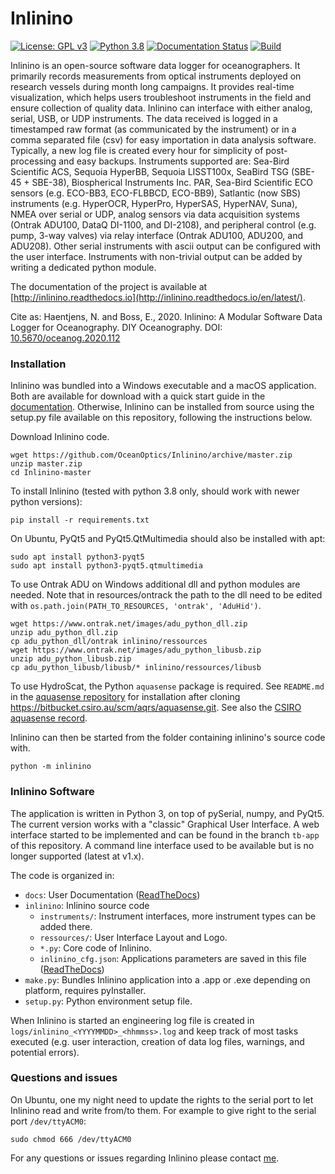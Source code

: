 Inlinino
========
[![License: GPL v3](https://img.shields.io/badge/License-GPLv3-blue.svg)](https://www.gnu.org/licenses/gpl-3.0)
[![Python 3.8](https://img.shields.io/badge/Python-3.8-blue.svg)](https://www.python.org/downloads/)
[![Documentation Status](https://readthedocs.org/projects/inlinino/badge/?version=latest)](https://inlinino.readthedocs.io/en/latest/?badge=latest)
[![Build](https://github.com/OceanOptics/Inlinino/actions/workflows/pipeline.yml/badge.svg)](https://github.com/OceanOptics/Inlinino/actions/workflows/pipeline.yml)

Inlinino is an open-source software data logger for oceanographers. It primarily records measurements from optical instruments deployed on research vessels during month long campaigns. It provides real-time visualization, which helps users troubleshoot instruments in the field and ensure collection of quality data. Inlinino can interface with either analog, serial, USB, or UDP instruments. The data received is logged in a timestamped raw format (as communicated by the instrument) or in a comma separated file (csv) for easy importation in data analysis software. Typically, a new log file is created every hour for simplicity of post-processing and easy backups. Instruments supported are: Sea-Bird Scientific ACS, Sequoia HyperBB, Sequoia LISST100x, SeaBird TSG (SBE-45 + SBE-38), Biospherical Instruments Inc. PAR, Sea-Bird Scientific ECO sensors (e.g. ECO-BB3, ECO-FLBBCD, ECO-BB9), Satlantic (now SBS) instruments (e.g. HyperOCR, HyperPro, HyperSAS, HyperNAV, Suna), NMEA over serial or UDP, analog sensors via data acquisition systems (Ontrak ADU100, DataQ DI-1100, and DI-2108), and peripheral control (e.g. pump, 3-way valves) via relay interface (Ontrak ADU100, ADU200, and ADU208). Other serial instruments with ascii output can be configured with the user interface. Instruments with non-trivial output can be added by writing a dedicated python module.
     
The documentation of the project is available at [http://inlinino.readthedocs.io](http://inlinino.readthedocs.io/en/latest/).

Cite as:
Haentjens, N. and Boss, E., 2020. Inlinino: A Modular Software Data Logger for Oceanography. DIY Oceanography. DOI: [10.5670/oceanog.2020.112](https://doi.org/10.5670/oceanog.2020.112)


### Installation
Inlinino was bundled into a Windows executable and a macOS application. Both are available for download with a quick start guide in the [documentation](https://inlinino.readthedocs.io/en/latest/quick_start.html). Otherwise, Inlinino can be installed from source using the setup.py file available on this repository, following the instructions below.

Download Inlinino code.
 
    wget https://github.com/OceanOptics/Inlinino/archive/master.zip
    unzip master.zip
    cd Inlinino-master
 
To install Inlinino (tested with python 3.8 only, should work with newer python versions):

    pip install -r requirements.txt

On Ubuntu, PyQt5 and PyQt5.QtMultimedia should also be installed with apt:

    sudo apt install python3-pyqt5
    sudo apt install python3-pyqt5.qtmultimedia

To use Ontrak ADU on Windows additional dll and python modules are needed. Note that in resources/ontrack the path to the dll need to be edited with `os.path.join(PATH_TO_RESOURCES, 'ontrak', 'AduHid')`.
    
    wget https://www.ontrak.net/images/adu_python_dll.zip
    unzip adu_python_dll.zip
    cp adu_python_dll/ontrak inlinino/ressources
    wget https://www.ontrak.net/images/adu_python_libusb.zip
    unzip adu_python_libusb.zip
    cp adu_python_libusb/libusb/* inlinino/ressources/libusb

To use HydroScat, the Python `aquasense` package is required. See `README.md` in the [aquasense repository](https://bitbucket.csiro.au/projects/AQRS/repos/aquasense/browse) for installation after cloning https://bitbucket.csiro.au/scm/aqrs/aquasense.git. See also the [CSIRO aquasense record](http://hdl.handle.net/102.100.100/602807?index=1).

Inlinino can then be started from the folder containing inlinino's source code with.

    python -m inlinino

### Inlinino Software
The application is written in Python 3, on top of pySerial, numpy, and PyQt5. The current version works with a "classic" Graphical User Interface. A web interface started to be implemented and can be found in the branch `tb-app` of this repository. A command line interface used to be available but is no longer supported (latest at v1.x).

The code is organized in:
  + `docs`: User Documentation ([ReadTheDocs](https://inlinino.readthedocs.io/))
  + `inlinino`: Inlinino source code
    - `instruments/`:  Instrument interfaces, more instrument types can be added there.
    - `ressources/`: User Interface Layout and Logo.
    - `*.py`: Core code of Inlinino.
    - `inlinino_cfg.json`: Applications parameters are saved in this file ([ReadTheDocs](https://inlinino.readthedocs.io/en/latest/cfg.html))
  + `make.py`: Bundles Inlinino application into a .app or .exe depending on platform, requires pyInstaller.
  + `setup.py`: Python environment setup file.

When Inlinino is started an engineering log file is created in `logs/inlinino_<YYYYMMDD>_<hhmmss>.log` and keep track of most tasks executed (e.g. user interaction, creation of data log files, warnings, and potential errors).

### Questions and issues
On Ubuntu, one my night need to update the rights to the serial port to let Inlinino read and write from/to them. For example to give right to the serial port `/dev/ttyACM0`:

    sudo chmod 666 /dev/ttyACM0

For any questions or issues regarding Inlinino please contact [me](mailto:nils.haentjens+inlinino@maine.edu).
